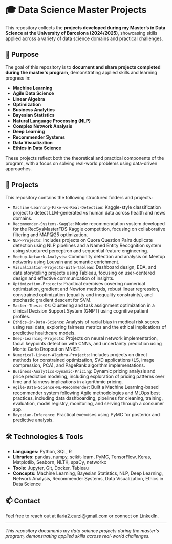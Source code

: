 # 🎓 Data Science Master Projects

This repository collects the **projects developed during my Master’s in Data Science at the University of Barcelona (2024/2025)**, showcasing skills applied across a variety of data science domains and practical challenges.

## 🎯 Purpose

The goal of this repository is to **document and share projects completed during the master's program**, demonstrating applied skills and learning progress in:

- **Machine Learning**
- **Agile Data Science**
- **Linear Algebra**
- **Optimization**
- **Business Analytics**
- **Bayesian Statistics**
- **Natural Language Processing (NLP)**
- **Complex Network Analysis**
- **Deep Learning**
- **Recommender Systems**
- **Data Visualization**
- **Ethics in Data Science**

These projects reflect both the theoretical and practical components of the program, with a focus on solving real-world problems using data-driven approaches.

## 🚀 Projects

This repository contains the following structured folders and projects:

- `Machine-Learning-Fake-vs-Real-Detection`: Kaggle-style classification project to detect LLM-generated vs human data across health and news domains.
- `Recommender-Systems-Kaggle`: Movie recommendation system developed for the RecSysMasterFDS Kaggle competition, focusing on collaborative filtering and MAP@25 optimization.
- `NLP-Projects`: Includes projects on Quora Question Pairs duplicate detection using NLP pipelines and a Named Entity Recognition system using structured perceptron and sequential feature engineering.
- `Meetup-Network-Analysis`: Community detection and analysis on Meetup networks using Louvain and semantic enrichment.
- `Visualization-Projects-With-Tableau`: Dashboard design, EDA, and data storytelling projects using Tableau, focusing on user-centered design and effective communication of insights.
- `Optimization-Projects`: Practical exercises covering numerical optimization, gradient and Newton methods, robust linear regression, constrained optimization (equality and inequality constraints), and stochastic gradient descent for SVM.
- `Master-Thesis-DS`: Clustering and task assignment optimization in a clinical Decision Support System (GNPT) using cognitive patient profiles.
- `Ethics-in-Data-Science`: Analysis of racial bias in medical risk scores using real data, exploring fairness metrics and the ethical implications of predictive healthcare models.
- `Deep-Learning-Projects`: Projects on neural network implementation, facial keypoints detection with CNNs, and uncertainty prediction using Monte Carlo Dropout on MNIST.
- `Numerical-Linear-Algebra-Projects`: Includes projects on direct methods for constrained optimization, SVD applications (LS, image compression, PCA), and PageRank algorithm implementations.
- `Business-Analytics-Dynamic-Pricing`: Dynamic pricing analysis and price prediction modeling, including exploration of pricing patterns over time and fairness implications in algorithmic pricing.
- `Agile-Data-Science-ML-Recommender`: Built a Machine Learning-based recommender system following Agile methodologies and MLOps best practices, including data dashboarding, pipelines for cleaning, training, evaluation, model registry, monitoring, and serving through a consumer app.
- `Bayesian-Inference`: Practical exercises using PyMC for posterior and predictive analysis.

## 🛠️ Technologies & Tools

- **Languages:** Python, SQL, R
- **Libraries:** pandas, numpy, scikit-learn, PyMC, TensorFlow, Keras, Matplotlib, Seaborn, NLTK, spaCy, networkx
- **Tools:** Jupyter, Git, Docker, Tableau
- **Concepts:** Machine Learning, Bayesian Statistics, NLP, Deep Learning, Network Analysis, Recommender Systems, Data Visualization, Ethics in Data Science

## 📫 Contact

Feel free to reach out at [ilaria2.curzi@gmail.com](mailto:ilaria2.curzi@gmail.com) or connect on [LinkedIn](https://www.linkedin.com/in/tuo-linkedin).

---

*This repository documents my data science projects during the master's program, demonstrating applied skills across real-world challenges.*
